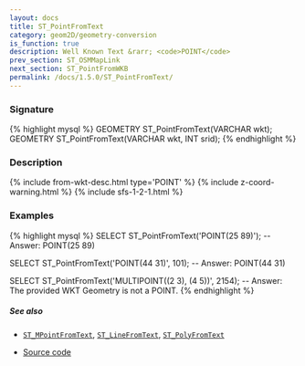 ```yaml
---
layout: docs
title: ST_PointFromText
category: geom2D/geometry-conversion
is_function: true
description: Well Known Text &rarr; <code>POINT</code>
prev_section: ST_OSMMapLink
next_section: ST_PointFromWKB
permalink: /docs/1.5.0/ST_PointFromText/
---
```


### Signature

{% highlight mysql %}
GEOMETRY ST_PointFromText(VARCHAR wkt);
GEOMETRY ST_PointFromText(VARCHAR wkt, INT srid);
{% endhighlight %}

### Description

{% include from-wkt-desc.html type='POINT' %}
{% include z-coord-warning.html %}
{% include sfs-1-2-1.html %}

### Examples

{% highlight mysql %}
SELECT ST_PointFromText('POINT(25 89)');
-- Answer: POINT(25 89)

SELECT ST_PointFromText('POINT(44 31)', 101);
-- Answer: POINT(44 31)

SELECT ST_PointFromText('MULTIPOINT((2 3), (4 5))', 2154);
-- Answer: The provided WKT Geometry is not a POINT.
{% endhighlight %}

##### See also

* [`ST_MPointFromText`](../ST_MPointFromText), [`ST_LineFromText`](../ST_LineFromText), [`ST_PolyFromText`](../ST_PolyFromText)

* <a href="https://github.com/orbisgis/h2gis/blob/master/h2gis-functions/src/main/java/org/h2gis/functions/spatial/convert/ST_PointFromText.java" target="_blank">Source code</a>
